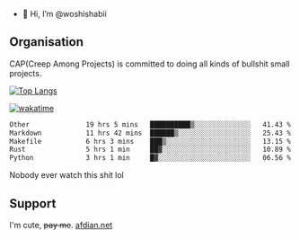 - 👋 Hi, I’m @woshishabii

## Organisation

CAP(Creep Among Projects) is committed to doing all kinds of bullshit small projects.

[![Top Langs](https://github-readme-stats.vercel.app/api/top-langs/?username=woshishabii&layout=compact)](https://github.com/anuraghazra/github-readme-stats)

[![wakatime](https://wakatime.com/badge/user/34d02784-acc1-4a16-82d7-33fdb53c4ed6.svg)](https://wakatime.com/@34d02784-acc1-4a16-82d7-33fdb53c4ed6)


<!--START_SECTION:waka-->

```txt
Other              19 hrs 5 mins   ██████████▒░░░░░░░░░░░░░░   41.43 %
Markdown           11 hrs 42 mins  ██████▒░░░░░░░░░░░░░░░░░░   25.43 %
Makefile           6 hrs 3 mins    ███▒░░░░░░░░░░░░░░░░░░░░░   13.15 %
Rust               5 hrs 1 min     ██▓░░░░░░░░░░░░░░░░░░░░░░   10.89 %
Python             3 hrs 1 min     █▓░░░░░░░░░░░░░░░░░░░░░░░   06.56 %
```

<!--END_SECTION:waka-->

Nobody ever watch this shit lol

## Support
I'm cute, ~~pay me~~.
[afdian.net](https://afdian.com/a/woshishabi)

<!---
woshishabii/woshishabii is a ✨ special ✨ repository because its `README.md` (this file) appears on your GitHub profile.
You can click the Preview link to take a look at your changes.
--->
